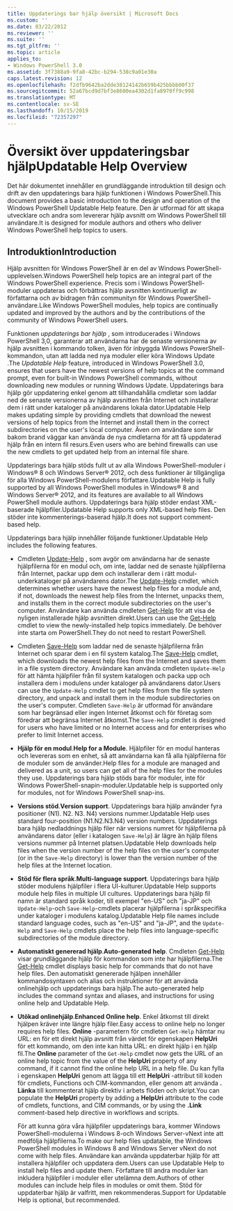 ```yaml
---
title: Uppdaterings bar hjälp översikt | Microsoft Docs
ms.custom: ''
ms.date: 03/22/2012
ms.reviewer: ''
ms.suite: ''
ms.tgt_pltfrm: ''
ms.topic: article
applies_to:
- Windows PowerShell 3.0
ms.assetid: 3f7388a9-9fa8-42bc-b294-538c9a01e30a
caps.latest.revision: 12
ms.openlocfilehash: f2dfb9642ba2dde38124142b659b425bbbb00f37
ms.sourcegitcommit: 52a67bcd9d7bf3e8600ea4302d1fa8970ff9c998
ms.translationtype: MT
ms.contentlocale: sv-SE
ms.lasthandoff: 10/15/2019
ms.locfileid: "72357297"
---
```

# <a name="updatable-help-overview"></a><span data-ttu-id="a56ec-102">Översikt över uppdateringsbar hjälp</span><span class="sxs-lookup"><span data-stu-id="a56ec-102">Updatable Help Overview</span></span>

<span data-ttu-id="a56ec-103">Det här dokumentet innehåller en grundläggande introduktion till design och drift av den uppdaterings bara hjälp funktionen i Windows PowerShell.</span><span class="sxs-lookup"><span data-stu-id="a56ec-103">This document provides a basic introduction to the design and operation of the Windows PowerShell Updatable Help feature.</span></span> <span data-ttu-id="a56ec-104">Den är utformad för att skapa utvecklare och andra som levererar hjälp avsnitt om Windows PowerShell till användare.</span><span class="sxs-lookup"><span data-stu-id="a56ec-104">It is designed for module authors and others who deliver Windows PowerShell help topics to users.</span></span>

## <a name="introduction"></a><span data-ttu-id="a56ec-105">Introduktion</span><span class="sxs-lookup"><span data-stu-id="a56ec-105">Introduction</span></span>

<span data-ttu-id="a56ec-106">Hjälp avsnitten för Windows PowerShell är en del av Windows PowerShell-upplevelsen.</span><span class="sxs-lookup"><span data-stu-id="a56ec-106">Windows PowerShell help topics are an integral part of the Windows PowerShell experience.</span></span> <span data-ttu-id="a56ec-107">Precis som i Windows PowerShell-moduler uppdateras och förbättras hjälp avsnitten kontinuerligt av författarna och av bidragen från communityn för Windows PowerShell-användare.</span><span class="sxs-lookup"><span data-stu-id="a56ec-107">Like Windows PowerShell modules, help topics are continually updated and improved by the authors and by the contributions of the community of Windows PowerShell users.</span></span>

<span data-ttu-id="a56ec-108">Funktionen *uppdaterings bar hjälp* , som introducerades i Windows PowerShell 3,0, garanterar att användarna har de senaste versionerna av hjälp avsnitten i kommando tolken, även för inbyggda Windows PowerShell-kommandon, utan att ladda ned nya moduler eller köra Windows Update .</span><span class="sxs-lookup"><span data-stu-id="a56ec-108">The *Updatable Help* feature, introduced in Windows PowerShell 3.0, ensures that users have the newest versions of help topics at the command prompt, even for built-in Windows PowerShell commands, without downloading new modules or running Windows Update.</span></span> <span data-ttu-id="a56ec-109">Uppdaterings bara hjälp gör uppdatering enkel genom att tillhandahålla cmdletar som laddar ned de senaste versionerna av hjälp avsnitten från Internet och installerar dem i rätt under kataloger på användarens lokala dator.</span><span class="sxs-lookup"><span data-stu-id="a56ec-109">Updatable Help makes updating simple by providing cmdlets that download the newest versions of help topics from the Internet and install them in the correct subdirectories on the user's local computer.</span></span> <span data-ttu-id="a56ec-110">Även om användare som är bakom brand väggar kan använda de nya cmdletarna för att få uppdaterad hjälp från en intern fil resurs.</span><span class="sxs-lookup"><span data-stu-id="a56ec-110">Even users who are behind firewalls can use the new cmdlets to get updated help from an internal file share.</span></span>

<span data-ttu-id="a56ec-111">Uppdaterings bara hjälp stöds fullt ut av alla Windows PowerShell-moduler i Windows® 8 och Windows Server® 2012, och dess funktioner är tillgängliga för alla Windows PowerShell-modulens författare.</span><span class="sxs-lookup"><span data-stu-id="a56ec-111">Updatable Help is fully supported by all Windows PowerShell modules in Windows® 8 and Windows Server® 2012, and its features are available to all Windows PowerShell module authors.</span></span> <span data-ttu-id="a56ec-112">Uppdaterings bara hjälp stöder endast XML-baserade hjälpfiler.</span><span class="sxs-lookup"><span data-stu-id="a56ec-112">Updatable Help supports only XML-based help files.</span></span> <span data-ttu-id="a56ec-113">Den stöder inte kommenterings-baserad hjälp.</span><span class="sxs-lookup"><span data-stu-id="a56ec-113">It does not support comment-based help.</span></span>

<span data-ttu-id="a56ec-114">Uppdaterings bara hjälp innehåller följande funktioner.</span><span class="sxs-lookup"><span data-stu-id="a56ec-114">Updatable Help includes the following features.</span></span>

- <span data-ttu-id="a56ec-115">Cmdleten [Update-Help](/powershell/module/Microsoft.PowerShell.Core/Update-Help) , som avgör om användarna har de senaste hjälpfilerna för en modul och, om inte, laddar ned de senaste hjälpfilerna från Internet, packar upp dem och installerar dem i rätt modul-underkataloger på användarens dator.</span><span class="sxs-lookup"><span data-stu-id="a56ec-115">The [Update-Help](/powershell/module/Microsoft.PowerShell.Core/Update-Help) cmdlet, which determines whether users have the newest help files for a module and, if not, downloads the newest help files from the Internet, unpacks them, and installs them in the correct module subdirectories on the user's computer.</span></span>
  <span data-ttu-id="a56ec-116">Användare kan använda cmdleten [Get-Help](/powershell/module/Microsoft.PowerShell.Core/Get-Help) för att visa de nyligen installerade hjälp avsnitten direkt.</span><span class="sxs-lookup"><span data-stu-id="a56ec-116">Users can use the [Get-Help](/powershell/module/Microsoft.PowerShell.Core/Get-Help) cmdlet to view the newly-installed help topics immediately.</span></span>
  <span data-ttu-id="a56ec-117">De behöver inte starta om PowerShell.</span><span class="sxs-lookup"><span data-stu-id="a56ec-117">They do not need to restart PowerShell.</span></span>

- <span data-ttu-id="a56ec-118">Cmdleten [Save-Help](/powershell/module/Microsoft.PowerShell.Core/Save-Help) som laddar ned de senaste hjälpfilerna från Internet och sparar dem i en fil system katalog.</span><span class="sxs-lookup"><span data-stu-id="a56ec-118">The [Save-Help](/powershell/module/Microsoft.PowerShell.Core/Save-Help) cmdlet, which downloads the newest help files from the Internet and saves them in a file system directory.</span></span> <span data-ttu-id="a56ec-119">Användare kan använda cmdleten `Update-Help` för att hämta hjälpfiler från fil system katalogen och packa upp och installera dem i modulens under kataloger på användarens dator.</span><span class="sxs-lookup"><span data-stu-id="a56ec-119">Users can use the `Update-Help` cmdlet to get help files from the file system directory, and unpack and install them in the module subdirectories on the user's computer.</span></span> <span data-ttu-id="a56ec-120">Cmdleten `Save-Help` är utformad för användare som har begränsad eller ingen Internet åtkomst och för företag som föredrar att begränsa Internet åtkomst.</span><span class="sxs-lookup"><span data-stu-id="a56ec-120">The `Save-Help` cmdlet is designed for users who have limited or no Internet access and for enterprises who prefer to limit Internet access.</span></span>

- <span data-ttu-id="a56ec-121">**Hjälp för en modul**.</span><span class="sxs-lookup"><span data-stu-id="a56ec-121">**Help for a Module**.</span></span> <span data-ttu-id="a56ec-122">Hjälpfiler för en modul hanteras och levereras som en enhet, så att användarna kan få alla hjälpfilerna för de moduler som de använder.</span><span class="sxs-lookup"><span data-stu-id="a56ec-122">Help files for a module are managed and delivered as a unit, so users can get all of the help files for the modules they use.</span></span> <span data-ttu-id="a56ec-123">Uppdaterings bara hjälp stöds bara för moduler, inte för Windows PowerShell-snapin-moduler.</span><span class="sxs-lookup"><span data-stu-id="a56ec-123">Updatable help is supported only for modules, not for Windows PowerShell snap-ins.</span></span>

- <span data-ttu-id="a56ec-124">**Versions stöd**.</span><span class="sxs-lookup"><span data-stu-id="a56ec-124">**Version support**.</span></span> <span data-ttu-id="a56ec-125">Uppdaterings bara hjälp använder fyra positioner (N1). N2. N3. N4) versions nummer.</span><span class="sxs-lookup"><span data-stu-id="a56ec-125">Updatable Help uses standard four-position (N1.N2.N3.N4) version numbers.</span></span> <span data-ttu-id="a56ec-126">Uppdaterings bara hjälp nedladdnings hjälp filer när versions numret för hjälpfilerna på användarens dator (eller i katalogen `Save-Help`) är lägre än hjälp filens versions nummer på Internet platsen.</span><span class="sxs-lookup"><span data-stu-id="a56ec-126">Updatable Help downloads help files when the version number of the help files on the user's computer (or in the `Save-Help` directory) is lower than the version number of the  help files at the Internet location.</span></span>

- <span data-ttu-id="a56ec-127">**Stöd för flera språk**.</span><span class="sxs-lookup"><span data-stu-id="a56ec-127">**Multi-language support**.</span></span> <span data-ttu-id="a56ec-128">Uppdaterings bara hjälp stöder modulens hjälpfiler i flera UI-kulturer.</span><span class="sxs-lookup"><span data-stu-id="a56ec-128">Updatable Help supports module help files in multiple UI cultures.</span></span> <span data-ttu-id="a56ec-129">Uppdaterings bara hjälp fil namn är standard språk koder, till exempel "en-US" och "ja-JP" och `Update-Help`-och `Save-Help`-cmdlets placerar hjälpfilerna i språkspecifika under kataloger i modulens katalog.</span><span class="sxs-lookup"><span data-stu-id="a56ec-129">Updatable Help file names include standard language codes, such as "en-US" and "ja-JP", and the `Update-Help` and `Save-Help` cmdlets place the help files into language-specific subdirectories of the module directory.</span></span>

- <span data-ttu-id="a56ec-130">**Automatiskt genererad hjälp**.</span><span class="sxs-lookup"><span data-stu-id="a56ec-130">**Auto-generated help**.</span></span> <span data-ttu-id="a56ec-131">Cmdleten [Get-Help](/powershell/module/Microsoft.PowerShell.Core/Get-Help) visar grundläggande hjälp för kommandon som inte har hjälpfilerna.</span><span class="sxs-lookup"><span data-stu-id="a56ec-131">The [Get-Help](/powershell/module/Microsoft.PowerShell.Core/Get-Help) cmdlet displays basic help for commands that do not have help files.</span></span> <span data-ttu-id="a56ec-132">Den automatiskt genererade hjälpen innehåller kommandosyntaxen och alias och instruktioner för att använda onlinehjälp och uppdaterings bara hjälp.</span><span class="sxs-lookup"><span data-stu-id="a56ec-132">The auto-generated help includes the command syntax and aliases, and instructions for using online help and Updatable Help.</span></span>

- <span data-ttu-id="a56ec-133">**Utökad onlinehjälp**.</span><span class="sxs-lookup"><span data-stu-id="a56ec-133">**Enhanced Online help**.</span></span> <span data-ttu-id="a56ec-134">Enkel åtkomst till direkt hjälpen kräver inte längre hjälp filer.</span><span class="sxs-lookup"><span data-stu-id="a56ec-134">Easy access to online help no longer requires help files.</span></span> <span data-ttu-id="a56ec-135">**Online** -parametern för cmdleten `Get-Help` hämtar nu URL: en för ett direkt hjälp avsnitt från värdet för egenskapen **HelpUri** för ett kommando, om den inte kan hitta URL: en direkt hjälp i en hjälp fil.</span><span class="sxs-lookup"><span data-stu-id="a56ec-135">The **Online** parameter of the `Get-Help` cmdlet now gets the URL of an online help topic from the value of the **HelpUri** property of any command, if it cannot find the online help URL in a help file.</span></span> <span data-ttu-id="a56ec-136">Du kan fylla i egenskapen **HelpUri** genom att lägga till ett **HelpUri** -attribut till koden för cmdlets, Functions och CIM-kommandon, eller genom att använda **. Länka** till kommenterat hjälp direktiv i arbets flöden och skript.</span><span class="sxs-lookup"><span data-stu-id="a56ec-136">You can populate the **HelpUri** property by adding a **HelpUri** attribute to the code of cmdlets, functions, and CIM commands, or by using the **.Link** comment-based help directive in workflows and scripts.</span></span>

  <span data-ttu-id="a56ec-137">För att kunna göra våra hjälpfiler uppdaterings bara, kommer Windows PowerShell-modulerna i Windows 8-och Windows Server-vNext inte att medfölja hjälpfilerna.</span><span class="sxs-lookup"><span data-stu-id="a56ec-137">To make our help files updatable, the Windows PowerShell modules in Windows 8 and Windows Server vNext do not come with help files.</span></span> <span data-ttu-id="a56ec-138">Användare kan använda uppdaterbar hjälp för att installera hjälpfiler och uppdatera dem.</span><span class="sxs-lookup"><span data-stu-id="a56ec-138">Users can use Updatable Help to install help files and update them.</span></span> <span data-ttu-id="a56ec-139">Författare till andra moduler kan inkludera hjälpfiler i moduler eller utelämna dem.</span><span class="sxs-lookup"><span data-stu-id="a56ec-139">Authors of other modules can include help files in modules or omit them.</span></span> <span data-ttu-id="a56ec-140">Stöd för uppdaterbar hjälp är valfritt, men rekommenderas.</span><span class="sxs-lookup"><span data-stu-id="a56ec-140">Support for Updatable Help is optional, but recommended.</span></span>

